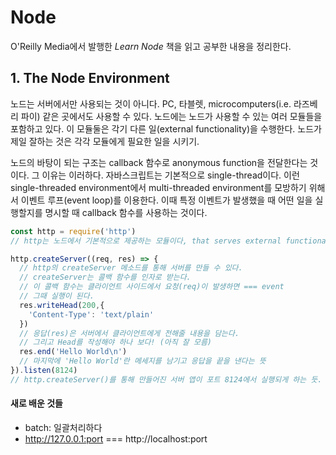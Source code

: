 # Node
O'Reilly Media에서 발행한 *Learn Node* 책을 읽고 공부한 내용을 정리한다.

## 1. The Node Environment
노드는 서버에서만 사용되는 것이 아니다. PC, 타블렛, microcomputers(i.e. 라즈베리 파이) 같은 곳에서도 사용할 수 있다. 노드에는 노드가 사용할 수 있는 여러 모듈들을 포함하고 있다. 이 모듈둘은 각기 다른 일(external functionality)을 수행한다. 노드가 제일 잘하는 것은 각각 모듈에게 필요한 일을 시키기.

노드의 바탕이 되는 구조는 callback 함수로 anonymous function을 전달한다는 것이다. 그 이유는 이러하다. 자바스크립트는 기본적으로 single-thread이다. 이런 single-threaded environment에서 multi-threaded environment를 모방하기 위해서 이벤트 루프(event loop)를 이용한다. 이때 특정 이벤트가 발생했을 때 어떤 일을 실행할지를 명시할 때 callback 함수를 사용하는 것이다.

```javascript
const http = require('http')
// http는 노드에서 기본적으로 제공하는 모듈이다, that serves external functionality.

http.createServer((req, res) => {
  // http의 createServer 메소드를 통해 서버를 만들 수 있다.
  // createServer는 콜백 함수를 인자로 받는다.
  // 이 콜백 함수는 클라이언트 사이드에서 요청(req)이 발생하면 === event
  // 그때 실행이 된다.
  res.writeHead(200,{
    'Content-Type': 'text/plain'
  })
  // 응답(res)은 서버에서 클라이언트에게 전해줄 내용을 담는다.
  // 그리고 Head를 작성해야 하나 보다! (아직 잘 모름)
  res.end('Hello World\n')
  // 마지막에 'Hello World'란 메세지를 남기고 응답을 끝을 낸다는 뜻
}).listen(8124)
// http.createServer()를 통해 만들어진 서버 앱이 포트 8124에서 실행되게 하는 듯.
```

#### 새로 배운 것들
* batch: 일괄처리하다
* http://127.0.0.1:port === http://localhost:port
